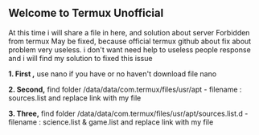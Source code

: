 ## Welcome to Termux Unofficial

At this time i will share a file in here, and solution about server Forbidden from termux May be fixed, because official termux github about fix about problem very useless. i don't want need help to useless people response and i will find my solution to fixed this issue


**1. First ,** use nano if you have or no haven't download file nano

**2. Second,** find folder /data/data/com.termux/files/usr/apt - filename : sources.list and replace link with my file

**3. Three,** find folder /data/data/com.termux/files/usr/apt/sources.list.d - filename : science.list & game.list and replace link with my file
